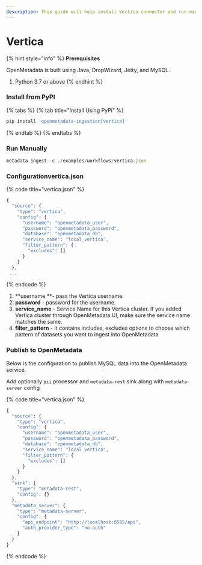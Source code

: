 ```yaml
---
description: This guide will help install Vertica connector and run manually
---
```


# Vertica

{% hint style="info" %}
**Prerequisites**

OpenMetadata is built using Java, DropWizard, Jetty, and MySQL.

1. Python 3.7 or above
{% endhint %}

### Install from PyPI

{% tabs %}
{% tab title="Install Using PyPi" %}
```javascript
pip install 'openmetadata-ingestion[vertica]'
```
{% endtab %}
{% endtabs %}

### Run Manually

```javascript
metadata ingest -c ./examples/workflows/vertica.json
```

### Configurationvertica.json

{% code title="vertica.json" %}
```javascript
{
  "source": {
    "type": "vertica",
    "config": {
      "username": "openmetadata_user",
      "password": "openmetadata_password",
      "database": "openmetadata_db",
      "service_name": "local_vertica",
      "filter_pattern": {
        "excludes": []
      }
    }
  },
 ...
```
{% endcode %}

1. \*\*username \*\*- pass the Vertica username.
2. **password** - password for the username.
3. **service\_name** - Service Name for this Vertica cluster. If you added Vertica cluster through OpenMetadata UI, make sure the service name matches the same.
4. **filter\_pattern** - It contains includes, excludes options to choose which pattern of datasets you want to ingest into OpenMetadata

### Publish to OpenMetadata

Below is the configuration to publish MySQL data into the OpenMetadata service.

Add optionally `pii` processor and `metadata-rest` sink along with `metadata-server` config

{% code title="vertica.json" %}
```javascript
{
  "source": {
    "type": "vertica",
    "config": {
      "username": "openmetadata_user",
      "password": "openmetadata_password",
      "database": "openmetadata_db",
      "service_name": "local_vertica",
      "filter_pattern": {
        "excludes": []
      }
    }
  },
  "sink": {
    "type": "metadata-rest",
    "config": {}
  },
  "metadata_server": {
    "type": "metadata-server",
    "config": {
      "api_endpoint": "http://localhost:8585/api",
      "auth_provider_type": "no-auth"
    }
  }
}
```
{% endcode %}
